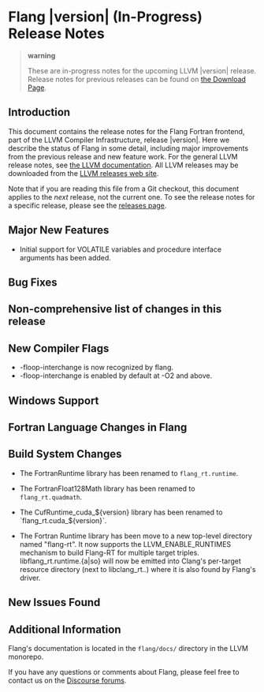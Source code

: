 # Flang |version| (In-Progress) Release Notes

> **warning**
>
> These are in-progress notes for the upcoming LLVM |version| release.
> Release notes for previous releases can be found on [the Download
> Page](https://releases.llvm.org/download.html).

## Introduction

This document contains the release notes for the Flang Fortran frontend,
part of the LLVM Compiler Infrastructure, release |version|. Here we
describe the status of Flang in some detail, including major
improvements from the previous release and new feature work. For the
general LLVM release notes, see [the LLVM
documentation](https://llvm.org/docs/ReleaseNotes.html). All LLVM
releases may be downloaded from the [LLVM releases web
site](https://llvm.org/releases/).

Note that if you are reading this file from a Git checkout, this
document applies to the *next* release, not the current one. To see the
release notes for a specific release, please see the [releases
page](https://llvm.org/releases/).

## Major New Features

* Initial support for VOLATILE variables and procedure interface arguments has been added.

## Bug Fixes

## Non-comprehensive list of changes in this release

## New Compiler Flags

* -floop-interchange is now recognized by flang.
* -floop-interchange is enabled by default at -O2 and above.

## Windows Support

## Fortran Language Changes in Flang

## Build System Changes

 * The FortranRuntime library has been renamed to `flang_rt.runtime`.

 * The FortranFloat128Math library has been renamed to `flang_rt.quadmath`.

 * The CufRuntime_cuda_${version} library has been renamed to
   `flang_rt.cuda_${version}`.

 * The Fortran Runtime library has been move to a new top-level directory
   named "flang-rt". It now supports the LLVM_ENABLE_RUNTIMES mechanism to
   build Flang-RT for multiple target triples. libflang_rt.runtime.{a|so} will
   now be emitted into Clang's per-target resource directory
   (next to libclang_rt.*.*) where it is also found by Flang's driver.

## New Issues Found


## Additional Information

Flang's documentation is located in the `flang/docs/` directory in the
LLVM monorepo.

If you have any questions or comments about Flang, please feel free to
contact us on the [Discourse
forums](https://discourse.llvm.org/c/subprojects/flang/33).
